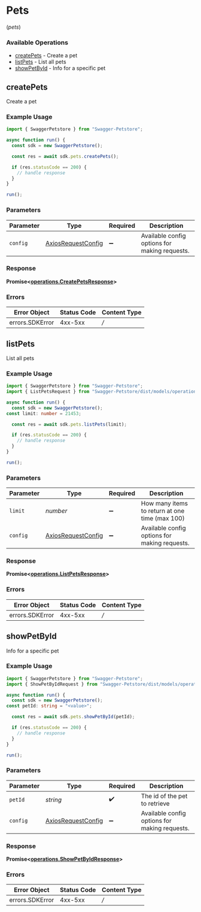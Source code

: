 # Pets
(*pets*)

### Available Operations

* [createPets](#createpets) - Create a pet
* [listPets](#listpets) - List all pets
* [showPetById](#showpetbyid) - Info for a specific pet

## createPets

Create a pet

### Example Usage

```typescript
import { SwaggerPetstore } from "Swagger-Petstore";

async function run() {
  const sdk = new SwaggerPetstore();

  const res = await sdk.pets.createPets();

  if (res.statusCode == 200) {
    // handle response
  }
}

run();
```

### Parameters

| Parameter                                                    | Type                                                         | Required                                                     | Description                                                  |
| ------------------------------------------------------------ | ------------------------------------------------------------ | ------------------------------------------------------------ | ------------------------------------------------------------ |
| `config`                                                     | [AxiosRequestConfig](https://axios-http.com/docs/req_config) | :heavy_minus_sign:                                           | Available config options for making requests.                |


### Response

**Promise<[operations.CreatePetsResponse](../../models/operations/createpetsresponse.md)>**
### Errors

| Error Object    | Status Code     | Content Type    |
| --------------- | --------------- | --------------- |
| errors.SDKError | 4xx-5xx         | */*             |

## listPets

List all pets

### Example Usage

```typescript
import { SwaggerPetstore } from "Swagger-Petstore";
import { ListPetsRequest } from "Swagger-Petstore/dist/models/operations";

async function run() {
  const sdk = new SwaggerPetstore();
const limit: number = 21453;

  const res = await sdk.pets.listPets(limit);

  if (res.statusCode == 200) {
    // handle response
  }
}

run();
```

### Parameters

| Parameter                                                    | Type                                                         | Required                                                     | Description                                                  |
| ------------------------------------------------------------ | ------------------------------------------------------------ | ------------------------------------------------------------ | ------------------------------------------------------------ |
| `limit`                                                      | *number*                                                     | :heavy_minus_sign:                                           | How many items to return at one time (max 100)               |
| `config`                                                     | [AxiosRequestConfig](https://axios-http.com/docs/req_config) | :heavy_minus_sign:                                           | Available config options for making requests.                |


### Response

**Promise<[operations.ListPetsResponse](../../models/operations/listpetsresponse.md)>**
### Errors

| Error Object    | Status Code     | Content Type    |
| --------------- | --------------- | --------------- |
| errors.SDKError | 4xx-5xx         | */*             |

## showPetById

Info for a specific pet

### Example Usage

```typescript
import { SwaggerPetstore } from "Swagger-Petstore";
import { ShowPetByIdRequest } from "Swagger-Petstore/dist/models/operations";

async function run() {
  const sdk = new SwaggerPetstore();
const petId: string = "<value>";

  const res = await sdk.pets.showPetById(petId);

  if (res.statusCode == 200) {
    // handle response
  }
}

run();
```

### Parameters

| Parameter                                                    | Type                                                         | Required                                                     | Description                                                  |
| ------------------------------------------------------------ | ------------------------------------------------------------ | ------------------------------------------------------------ | ------------------------------------------------------------ |
| `petId`                                                      | *string*                                                     | :heavy_check_mark:                                           | The id of the pet to retrieve                                |
| `config`                                                     | [AxiosRequestConfig](https://axios-http.com/docs/req_config) | :heavy_minus_sign:                                           | Available config options for making requests.                |


### Response

**Promise<[operations.ShowPetByIdResponse](../../models/operations/showpetbyidresponse.md)>**
### Errors

| Error Object    | Status Code     | Content Type    |
| --------------- | --------------- | --------------- |
| errors.SDKError | 4xx-5xx         | */*             |

